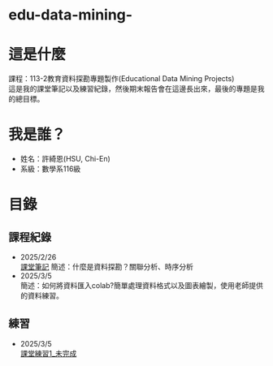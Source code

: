 # edu-data-mining-
# 這是什麼
課程：113-2教育資料探勘專題製作(Educational Data Mining Projects)  
這是我的課堂筆記以及練習紀錄，然後期末報告會在這邊長出來，最後的專題是我的總目標。
# 我是誰？
- 姓名：許綺恩(HSU, Chi-En)
- 系級：數學系116級
# 目錄
## 課程紀錄
- 2025/2/26  
  [課堂筆記](筆記/2025-2-26課堂筆記.md)
  簡述：什麼是資料探勘？關聯分析、時序分析
- 2025/3/5  
  簡述：如何將資料匯入colab?簡單處理資料格式以及圖表繪製，使用老師提供的資料練習。
## 練習
- 2025/3/5  
  [課堂練習1_未完成](練習/week3-課堂練習1.ipynb)

